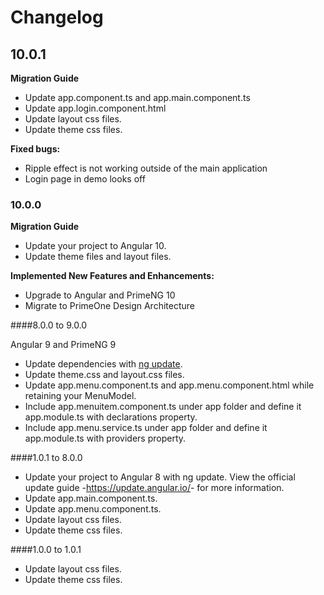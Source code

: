# Changelog

## 10.0.1
**Migration Guide**
- Update app.component.ts and app.main.component.ts
- Update app.login.component.html
- Update layout css files.
- Update theme css files.

**Fixed bugs:**

- Ripple effect is not working outside of the main application 
- Login page in demo looks off 

### 10.0.0
**Migration Guide**
- Update your project to Angular 10.
- Update theme files and layout files.

**Implemented New Features and Enhancements:**

- Upgrade to Angular and PrimeNG 10
- Migrate to PrimeOne Design Architecture

####8.0.0 to 9.0.0

Angular 9 and PrimeNG 9

*   Update dependencies with <a href="https://angular.io/cli/update">ng update</a>.
*   Update theme.css and layout.css files.
*   Update app.menu.component.ts and app.menu.component.html while retaining your MenuModel.
*   Include app.menuitem.component.ts under app folder and define it app.module.ts with declarations property.
*   Include app.menu.service.ts under app folder and define it app.module.ts with providers property.

####1.0.1 to 8.0.0

*   Update your project to Angular 8 with ng update. View the official update guide -<a href="https://update.angular.io/">https://update.angular.io/</a>- for more information.
*   Update app.main.component.ts.
*   Update app.menu.component.ts.
*   Update layout css files.
*   Update theme css files.


####1.0.0 to 1.0.1

*   Update layout css files.
*   Update theme css files.



